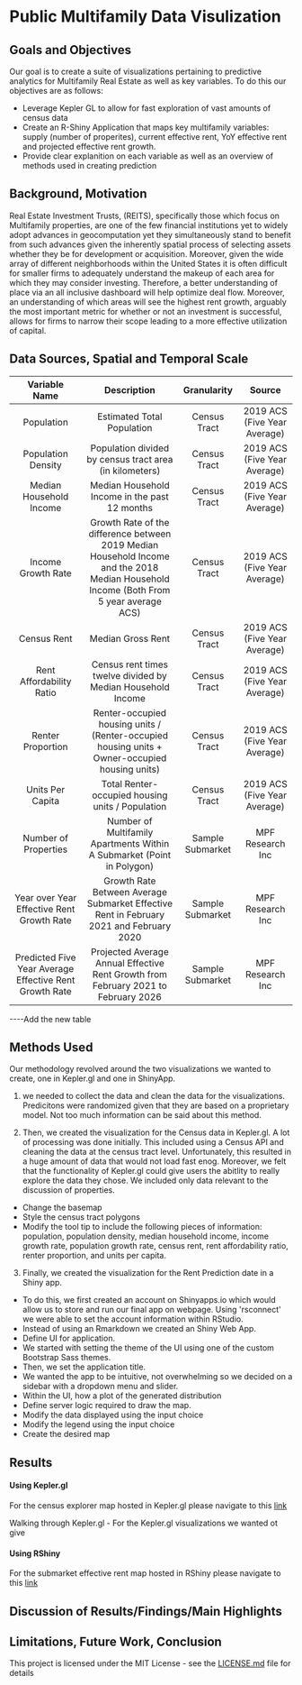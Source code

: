 # Public Multifamily Data Visulization 

## Goals and Objectives 

Our goal is to create a suite of visualizations pertaining to predictive analytics for Multifamily Real Estate as well as key variables. To do this our objectives are as follows: 

* Leverage Kepler GL to allow for fast exploration of vast amounts of census data
* Create an R-Shiny Application that maps key multifamily variables: supply (number of properites), current effective rent, YoY effective rent and projected effective rent growth. 
* Provide clear explanition on each variable as well as an overview of methods used in creating prediction


## Background, Motivation

Real Estate Investment Trusts, (REITS), specifically those which focus on Multifamily properties, are one of the few financial institutions yet to widely adopt advances in geocomputation yet they simultaneously stand to benefit from such advances given the inherently spatial process of selecting assets whether they be for development or acquisition. Moreover, given the wide array of different neighborhoods within the United States it is often difficult for smaller firms to adequately understand the makeup of each area for which they may consider investing. Therefore, a better understanding of place via an all inclusive dashboard will help optimize deal flow. Moreover, an understanding of which areas will see the highest rent growth, arguably the most important metric for whether or not an investment is successful, allows for firms to narrow their scope leading to a more effective utilization of capital. 

## Data Sources, Spatial and Temporal Scale


|                      Variable Name                     |                                                               Description                                                              |    Granularity   |            Source            |
|:------------------------------------------------------:|:--------------------------------------------------------------------------------------------------------------------------------------:|:----------------:|:----------------------------:|
| Population                                             | Estimated Total Population                                                                                                             | Census Tract     | 2019 ACS (Five Year Average) |
| Population Density                                     | Population divided by census tract area (in kilometers)                                                                                | Census Tract     | 2019 ACS (Five Year Average) |
| Median Household Income                                | Median Household Income in the past 12 months                                                                                          | Census Tract     | 2019 ACS (Five Year Average) |
| Income Growth Rate                                     | Growth Rate of the difference between 2019 Median Household Income and the 2018 Median Household Income (Both From 5 year average ACS) | Census Tract     | 2019 ACS (Five Year Average) |
| Census Rent                                            | Median Gross Rent                                                                                                                      | Census Tract     | 2019 ACS (Five Year Average) |
| Rent Affordability Ratio                               | Census rent times twelve divided by Median Household Income                                                                            | Census Tract     | 2019 ACS (Five Year Average) |
| Renter Proportion                                      | Renter-occupied housing units / (Renter-occupied housing units + Owner-occupied housing units)                                         | Census Tract     | 2019 ACS (Five Year Average) |
| Units Per Capita                                       | Total Renter-occupied housing units / Population                                                                                       | Census Tract     | 2019 ACS (Five Year Average) |
| Number of Properties                                   | Number of Multifamily Apartments Within A Submarket (Point in Polygon)                                                                 | Sample Submarket | MPF Research Inc             |
| Year over Year Effective Rent Growth Rate              | Growth Rate Between Average Submarket Effective Rent in February 2021 and February 2020                                                | Sample Submarket | MPF Research Inc             |
| Predicted Five Year Average Effective Rent Growth Rate | Projected Average Annual Effective Rent Growth from February 2021 to February 2026                                                     | Sample Submarket | MPF Research Inc             |

----Add the new table 

## Methods Used 

Our methodology revolved around the two visualizations we wanted to create, one in Kepler.gl and one in ShinyApp. 

1. we needed to collect the data and clean the data for the visualizations. Predicitons were randomized given that they are based on a proprietary model. Not too much information can be said about this method. 

2. Then, we created the visualization for the Census data in Kepler.gl. A lot of processing was done initially. This included using a Census API and cleaning the data at the census tract level. Unfortunately, this resulted in a huge amount of data that would not load fast enog. Moreover, we felt that the functionality of Kepler.gl could give users the abitlity to really explore the data they chose. We included only data relevant to the discussion of properties. 
 - Change the basemap
 - Style the census tract polygons 
 - Modify the tool tip to include the following pieces of information: population, population density, median household income, income growth rate, population growth rate, census rent, rent affordability ratio, renter proportion, and units per capita. 


3. Finally, we created the visualization for the Rent Prediction date in a Shiny app. 
 - To do this, we first created an account on Shinyapps.io which would allow us to store and run our final app on webpage. Using 'rsconnect' we were able to set the account information within RStudio. 
 - Instead of using an Rmarkdown we created an Shiny Web App. 
 - Define UI for application. 
  - We started with setting the theme of the UI using one of the custom Bootstrap Sass themes. 
  - Then, we set the application title. 
  - We wanted the app to be intuitive, not overwhelming so we decided on a sidebar with a dropdown menu and slider. 
  - Within the UI, how a plot of the generated distribution
 - Define server logic required to draw the map. 
  - Modify the data displayed using the input choice 
  - Modify the legend using the input choice 
  - Create the desired map  



## Results
#### Using Kepler.gl
For the census explorer map hosted in Kepler.gl please navigate to this [link](https://kepler.gl/demo/map?mapUrl=https://dl.dropboxusercontent.com/s/2o334e8zxyzbyp0/keplergl_2q1fwt.json)

Walking through Kepler.gl - For the Kepler.gl visualizations we wanted ot give
 
#### Using RShiny 
For the submarket effective rent map hosted in RShiny please navigate to this [link](https://ryan-brown.shinyapps.io/OriginViz/?_ga=2.82723859.406696026.1622923111-1591203086.1622923111)


## Discussion of Results/Findings/Main Highlights

## Limitations, Future Work, Conclusion

This project is licensed under the MIT License - see the [LICENSE.md](LICENSE.md) file for details
